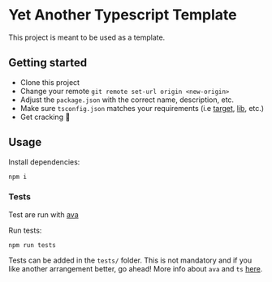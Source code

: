 # Yet Another Typescript Template

This project is meant to be used as a template. 

## Getting started

- Clone this project
- Change your remote `git remote set-url origin <new-origin>`
- Adjust the `package.json` with the correct name, description, etc.
- Make sure `tsconfig.json` matches your requirements (i.e [target](https://www.typescriptlang.org/tsconfig#target), [lib](https://www.typescriptlang.org/tsconfig#lib), etc.)
- Get cracking :muscle:

## Usage

Install dependencies:
```
npm i
```

### Tests

Test are run with [ava](https://github.com/avajs/ava/)

Run tests:
```
npm run tests
```

Tests can be added in the `tests/` folder. This is not mandatory and if you like another arrangement better, go ahead!
More info about `ava` and `ts` [here](https://github.com/avajs/ava/blob/main/docs/recipes/typescript.md).

